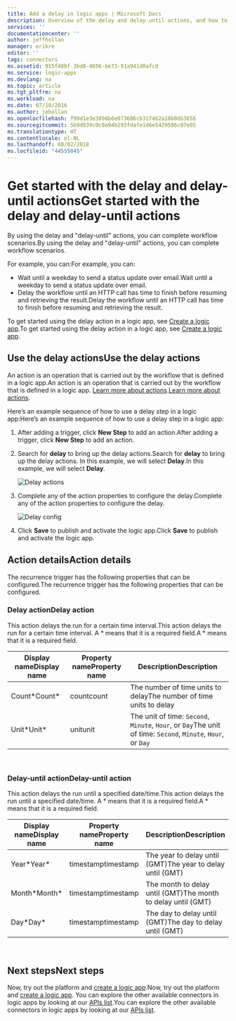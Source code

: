 ```yaml
---
title: Add a delay in logic apps | Microsoft Docs
description: Overview of the delay and delay-until actions, and how to use them with an Azure logic app.
services: ''
documentationcenter: ''
author: jeffhollan
manager: erikre
editor: ''
tags: connectors
ms.assetid: 915f48bf-3bd8-4656-be73-91a941d0afcd
ms.service: logic-apps
ms.devlang: na
ms.topic: article
ms.tgt_pltfrm: na
ms.workload: na
ms.date: 07/18/2016
ms.author: jehollan
ms.openlocfilehash: f90d1e3e3898b6e073606cb31f462a18b0db3656
ms.sourcegitcommit: 5b9d839c0c0a94b293fdafe1d6e5429506c07e05
ms.translationtype: HT
ms.contentlocale: nl-NL
ms.lasthandoff: 08/02/2018
ms.locfileid: "44555045"
---
```

# <a name="get-started-with-the-delay-and-delay-until-actions"></a><span data-ttu-id="efc02-103">Get started with the delay and delay-until actions</span><span class="sxs-lookup"><span data-stu-id="efc02-103">Get started with the delay and delay-until actions</span></span>
<span data-ttu-id="efc02-104">By using the delay and "delay-until" actions, you can complete workflow scenarios.</span><span class="sxs-lookup"><span data-stu-id="efc02-104">By using the delay and "delay-until" actions, you can complete workflow scenarios.</span></span>

<span data-ttu-id="efc02-105">For example, you can:</span><span class="sxs-lookup"><span data-stu-id="efc02-105">For example, you can:</span></span>

* <span data-ttu-id="efc02-106">Wait until a weekday to send a status update over email.</span><span class="sxs-lookup"><span data-stu-id="efc02-106">Wait until a weekday to send a status update over email.</span></span>
* <span data-ttu-id="efc02-107">Delay the workflow until an HTTP call has time to finish before resuming and retrieving the result.</span><span class="sxs-lookup"><span data-stu-id="efc02-107">Delay the workflow until an HTTP call has time to finish before resuming and retrieving the result.</span></span>

<span data-ttu-id="efc02-108">To get started using the delay action in a logic app, see [Create a logic app](../logic-apps/logic-apps-create-a-logic-app.md).</span><span class="sxs-lookup"><span data-stu-id="efc02-108">To get started using the delay action in a logic app, see [Create a logic app](../logic-apps/logic-apps-create-a-logic-app.md).</span></span>

## <a name="use-the-delay-actions"></a><span data-ttu-id="efc02-109">Use the delay actions</span><span class="sxs-lookup"><span data-stu-id="efc02-109">Use the delay actions</span></span>
<span data-ttu-id="efc02-110">An action is an operation that is carried out by the workflow that is defined in a logic app.</span><span class="sxs-lookup"><span data-stu-id="efc02-110">An action is an operation that is carried out by the workflow that is defined in a logic app.</span></span> <span data-ttu-id="efc02-111">[Learn more about actions](connectors-overview.md).</span><span class="sxs-lookup"><span data-stu-id="efc02-111">[Learn more about actions](connectors-overview.md).</span></span>

<span data-ttu-id="efc02-112">Here’s an example sequence of how to use a delay step in a logic app:</span><span class="sxs-lookup"><span data-stu-id="efc02-112">Here’s an example sequence of how to use a delay step in a logic app:</span></span>

1. <span data-ttu-id="efc02-113">After adding a trigger, click **New Step** to add an action.</span><span class="sxs-lookup"><span data-stu-id="efc02-113">After adding a trigger, click **New Step** to add an action.</span></span>
2. <span data-ttu-id="efc02-114">Search for **delay** to bring up the delay actions.</span><span class="sxs-lookup"><span data-stu-id="efc02-114">Search for **delay** to bring up the delay actions.</span></span> <span data-ttu-id="efc02-115">In this example, we will select **Delay**.</span><span class="sxs-lookup"><span data-stu-id="efc02-115">In this example, we will select **Delay**.</span></span>
   
    ![Delay actions](https://docstestmedia1.blob.core.windows.net/azure-media/articles/connectors/media/connectors-native-delay/using-action-1.png)
3. <span data-ttu-id="efc02-117">Complete any of the action properties to configure the delay.</span><span class="sxs-lookup"><span data-stu-id="efc02-117">Complete any of the action properties to configure the delay.</span></span>
   
    ![Delay config](https://docstestmedia1.blob.core.windows.net/azure-media/articles/connectors/media/connectors-native-delay/using-action-2.png)
4. <span data-ttu-id="efc02-119">Click **Save** to publish and activate the logic app.</span><span class="sxs-lookup"><span data-stu-id="efc02-119">Click **Save** to publish and activate the logic app.</span></span>

## <a name="action-details"></a><span data-ttu-id="efc02-120">Action details</span><span class="sxs-lookup"><span data-stu-id="efc02-120">Action details</span></span>
<span data-ttu-id="efc02-121">The recurrence trigger has the following properties that can be configured.</span><span class="sxs-lookup"><span data-stu-id="efc02-121">The recurrence trigger has the following properties that can be configured.</span></span>

### <a name="delay-action"></a><span data-ttu-id="efc02-122">Delay action</span><span class="sxs-lookup"><span data-stu-id="efc02-122">Delay action</span></span>
<span data-ttu-id="efc02-123">This action delays the run for a certain time interval.</span><span class="sxs-lookup"><span data-stu-id="efc02-123">This action delays the run for a certain time interval.</span></span>
<span data-ttu-id="efc02-124">A \* means that it is a required field.</span><span class="sxs-lookup"><span data-stu-id="efc02-124">A \* means that it is a required field.</span></span>

| <span data-ttu-id="efc02-125">Display name</span><span class="sxs-lookup"><span data-stu-id="efc02-125">Display name</span></span> | <span data-ttu-id="efc02-126">Property name</span><span class="sxs-lookup"><span data-stu-id="efc02-126">Property name</span></span> | <span data-ttu-id="efc02-127">Description</span><span class="sxs-lookup"><span data-stu-id="efc02-127">Description</span></span> |
| --- | --- | --- |
| <span data-ttu-id="efc02-128">Count\*</span><span class="sxs-lookup"><span data-stu-id="efc02-128">Count\*</span></span> |<span data-ttu-id="efc02-129">count</span><span class="sxs-lookup"><span data-stu-id="efc02-129">count</span></span> |<span data-ttu-id="efc02-130">The number of time units to delay</span><span class="sxs-lookup"><span data-stu-id="efc02-130">The number of time units to delay</span></span> |
| <span data-ttu-id="efc02-131">Unit\*</span><span class="sxs-lookup"><span data-stu-id="efc02-131">Unit\*</span></span> |<span data-ttu-id="efc02-132">unit</span><span class="sxs-lookup"><span data-stu-id="efc02-132">unit</span></span> |<span data-ttu-id="efc02-133">The unit of time: `Second`, `Minute`, `Hour`, or `Day`</span><span class="sxs-lookup"><span data-stu-id="efc02-133">The unit of time: `Second`, `Minute`, `Hour`, or `Day`</span></span> |

<br>

### <a name="delay-until-action"></a><span data-ttu-id="efc02-134">Delay-until action</span><span class="sxs-lookup"><span data-stu-id="efc02-134">Delay-until action</span></span>
<span data-ttu-id="efc02-135">This action delays the run until a specified date/time.</span><span class="sxs-lookup"><span data-stu-id="efc02-135">This action delays the run until a specified date/time.</span></span>
<span data-ttu-id="efc02-136">A \* means that it is a required field.</span><span class="sxs-lookup"><span data-stu-id="efc02-136">A \* means that it is a required field.</span></span>

| <span data-ttu-id="efc02-137">Display name</span><span class="sxs-lookup"><span data-stu-id="efc02-137">Display name</span></span> | <span data-ttu-id="efc02-138">Property name</span><span class="sxs-lookup"><span data-stu-id="efc02-138">Property name</span></span> | <span data-ttu-id="efc02-139">Description</span><span class="sxs-lookup"><span data-stu-id="efc02-139">Description</span></span> |
| --- | --- | --- |
| <span data-ttu-id="efc02-140">Year\*</span><span class="sxs-lookup"><span data-stu-id="efc02-140">Year\*</span></span> |<span data-ttu-id="efc02-141">timestamp</span><span class="sxs-lookup"><span data-stu-id="efc02-141">timestamp</span></span> |<span data-ttu-id="efc02-142">The year to delay until (GMT)</span><span class="sxs-lookup"><span data-stu-id="efc02-142">The year to delay until (GMT)</span></span> |
| <span data-ttu-id="efc02-143">Month\*</span><span class="sxs-lookup"><span data-stu-id="efc02-143">Month\*</span></span> |<span data-ttu-id="efc02-144">timestamp</span><span class="sxs-lookup"><span data-stu-id="efc02-144">timestamp</span></span> |<span data-ttu-id="efc02-145">The month to delay until (GMT)</span><span class="sxs-lookup"><span data-stu-id="efc02-145">The month to delay until (GMT)</span></span> |
| <span data-ttu-id="efc02-146">Day\*</span><span class="sxs-lookup"><span data-stu-id="efc02-146">Day\*</span></span> |<span data-ttu-id="efc02-147">timestamp</span><span class="sxs-lookup"><span data-stu-id="efc02-147">timestamp</span></span> |<span data-ttu-id="efc02-148">The day to delay until (GMT)</span><span class="sxs-lookup"><span data-stu-id="efc02-148">The day to delay until (GMT)</span></span> |

<br>

## <a name="next-steps"></a><span data-ttu-id="efc02-149">Next steps</span><span class="sxs-lookup"><span data-stu-id="efc02-149">Next steps</span></span>
<span data-ttu-id="efc02-150">Now, try out the platform and [create a logic app](../logic-apps/logic-apps-create-a-logic-app.md).</span><span class="sxs-lookup"><span data-stu-id="efc02-150">Now, try out the platform and [create a logic app](../logic-apps/logic-apps-create-a-logic-app.md).</span></span> <span data-ttu-id="efc02-151">You can explore the other available connectors in logic apps by looking at our [APIs list](apis-list.md).</span><span class="sxs-lookup"><span data-stu-id="efc02-151">You can explore the other available connectors in logic apps by looking at our [APIs list](apis-list.md).</span></span>



